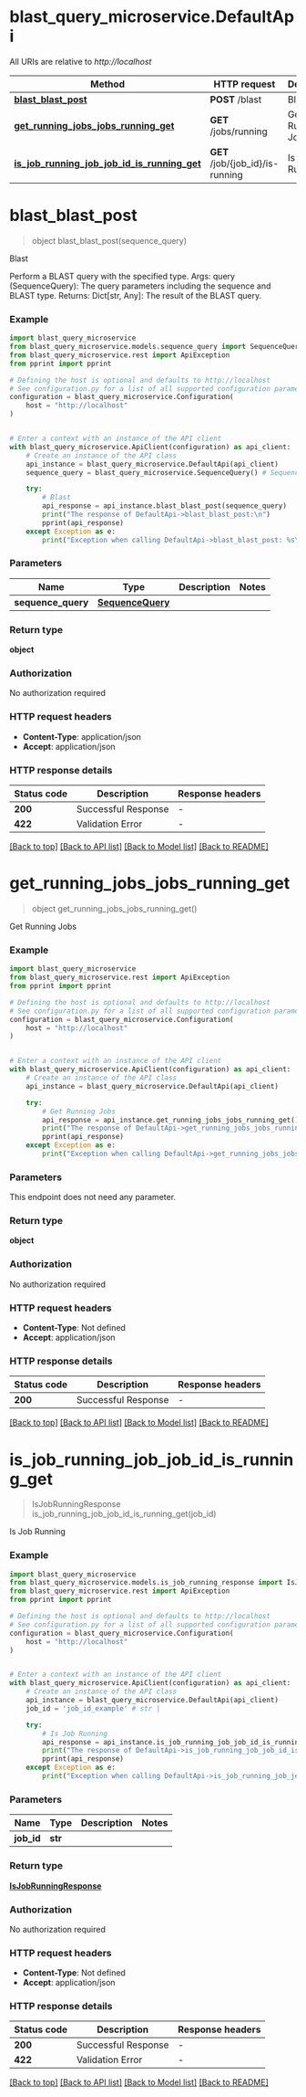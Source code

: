 # blast_query_microservice.DefaultApi

All URIs are relative to *http://localhost*

Method | HTTP request | Description
------------- | ------------- | -------------
[**blast_blast_post**](DefaultApi.md#blast_blast_post) | **POST** /blast | Blast
[**get_running_jobs_jobs_running_get**](DefaultApi.md#get_running_jobs_jobs_running_get) | **GET** /jobs/running | Get Running Jobs
[**is_job_running_job_job_id_is_running_get**](DefaultApi.md#is_job_running_job_job_id_is_running_get) | **GET** /job/{job_id}/is-running | Is Job Running


# **blast_blast_post**
> object blast_blast_post(sequence_query)

Blast

Perform a BLAST query with the specified type.  Args:     query (SequenceQuery): The query parameters including the sequence and BLAST type.  Returns:     Dict[str, Any]: The result of the BLAST query.

### Example


```python
import blast_query_microservice
from blast_query_microservice.models.sequence_query import SequenceQuery
from blast_query_microservice.rest import ApiException
from pprint import pprint

# Defining the host is optional and defaults to http://localhost
# See configuration.py for a list of all supported configuration parameters.
configuration = blast_query_microservice.Configuration(
    host = "http://localhost"
)


# Enter a context with an instance of the API client
with blast_query_microservice.ApiClient(configuration) as api_client:
    # Create an instance of the API class
    api_instance = blast_query_microservice.DefaultApi(api_client)
    sequence_query = blast_query_microservice.SequenceQuery() # SequenceQuery | 

    try:
        # Blast
        api_response = api_instance.blast_blast_post(sequence_query)
        print("The response of DefaultApi->blast_blast_post:\n")
        pprint(api_response)
    except Exception as e:
        print("Exception when calling DefaultApi->blast_blast_post: %s\n" % e)
```



### Parameters


Name | Type | Description  | Notes
------------- | ------------- | ------------- | -------------
 **sequence_query** | [**SequenceQuery**](SequenceQuery.md)|  | 

### Return type

**object**

### Authorization

No authorization required

### HTTP request headers

 - **Content-Type**: application/json
 - **Accept**: application/json

### HTTP response details

| Status code | Description | Response headers |
|-------------|-------------|------------------|
**200** | Successful Response |  -  |
**422** | Validation Error |  -  |

[[Back to top]](#) [[Back to API list]](../README.md#documentation-for-api-endpoints) [[Back to Model list]](../README.md#documentation-for-models) [[Back to README]](../README.md)

# **get_running_jobs_jobs_running_get**
> object get_running_jobs_jobs_running_get()

Get Running Jobs

### Example


```python
import blast_query_microservice
from blast_query_microservice.rest import ApiException
from pprint import pprint

# Defining the host is optional and defaults to http://localhost
# See configuration.py for a list of all supported configuration parameters.
configuration = blast_query_microservice.Configuration(
    host = "http://localhost"
)


# Enter a context with an instance of the API client
with blast_query_microservice.ApiClient(configuration) as api_client:
    # Create an instance of the API class
    api_instance = blast_query_microservice.DefaultApi(api_client)

    try:
        # Get Running Jobs
        api_response = api_instance.get_running_jobs_jobs_running_get()
        print("The response of DefaultApi->get_running_jobs_jobs_running_get:\n")
        pprint(api_response)
    except Exception as e:
        print("Exception when calling DefaultApi->get_running_jobs_jobs_running_get: %s\n" % e)
```



### Parameters

This endpoint does not need any parameter.

### Return type

**object**

### Authorization

No authorization required

### HTTP request headers

 - **Content-Type**: Not defined
 - **Accept**: application/json

### HTTP response details

| Status code | Description | Response headers |
|-------------|-------------|------------------|
**200** | Successful Response |  -  |

[[Back to top]](#) [[Back to API list]](../README.md#documentation-for-api-endpoints) [[Back to Model list]](../README.md#documentation-for-models) [[Back to README]](../README.md)

# **is_job_running_job_job_id_is_running_get**
> IsJobRunningResponse is_job_running_job_job_id_is_running_get(job_id)

Is Job Running

### Example


```python
import blast_query_microservice
from blast_query_microservice.models.is_job_running_response import IsJobRunningResponse
from blast_query_microservice.rest import ApiException
from pprint import pprint

# Defining the host is optional and defaults to http://localhost
# See configuration.py for a list of all supported configuration parameters.
configuration = blast_query_microservice.Configuration(
    host = "http://localhost"
)


# Enter a context with an instance of the API client
with blast_query_microservice.ApiClient(configuration) as api_client:
    # Create an instance of the API class
    api_instance = blast_query_microservice.DefaultApi(api_client)
    job_id = 'job_id_example' # str | 

    try:
        # Is Job Running
        api_response = api_instance.is_job_running_job_job_id_is_running_get(job_id)
        print("The response of DefaultApi->is_job_running_job_job_id_is_running_get:\n")
        pprint(api_response)
    except Exception as e:
        print("Exception when calling DefaultApi->is_job_running_job_job_id_is_running_get: %s\n" % e)
```



### Parameters


Name | Type | Description  | Notes
------------- | ------------- | ------------- | -------------
 **job_id** | **str**|  | 

### Return type

[**IsJobRunningResponse**](IsJobRunningResponse.md)

### Authorization

No authorization required

### HTTP request headers

 - **Content-Type**: Not defined
 - **Accept**: application/json

### HTTP response details

| Status code | Description | Response headers |
|-------------|-------------|------------------|
**200** | Successful Response |  -  |
**422** | Validation Error |  -  |

[[Back to top]](#) [[Back to API list]](../README.md#documentation-for-api-endpoints) [[Back to Model list]](../README.md#documentation-for-models) [[Back to README]](../README.md)


